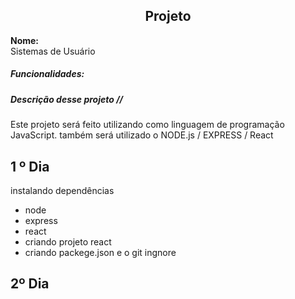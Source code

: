 ## <center> Projeto
**Nome:**  
Sistemas de Usuário

##### Funcionalidades:


##### Descrição desse projeto //
Este projeto será feito utilizando como linguagem de programação JavaScript. também será utilizado o NODE.js / EXPRESS / React
  

## 1 º Dia
 instalando dependências
- node
- express
- react
- criando projeto react
- criando packege.json e o git ingnore
## 2º Dia 
